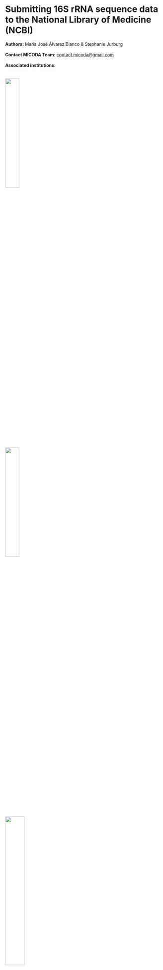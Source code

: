 # Submitting 16S rRNA sequence data to the National Library of Medicine (NCBI) 

**Authors:** María José Álvarez Blanco & Stephanie Jurburg
<br />
<br />
**Contact MICODA Team:** <contact.micoda@gmail.com>
<br />
<br />
**Associated institutions:**
<br />
<br />
<br />
<img src=".\First time upload images\logo MiCoDa empty.png" width=30% height=30%>
<br />
<br />
<img src=".\First time upload images\iDivLogo-short.png" width=30% height=30%>
<br />
<br />
<img src=".\First time upload images\ufz_logo.png" width=35% height=35%>
<br />
## Table of content

1. [Registering to NCBI](#registering)
2. [Accessing the Sequence Read Archive (SRA)](#accessingsra)
3. [Submitting data to SRA Submission Wizard](#submittingwizard)
	1. [Aspects to consider before submitting data](#aspects)
	2. [Submitting data](#steps)
		1. [Step 1. Submitter](#submitter)
		2. [Step 2. General Information](#general)
		3. [Step 3. Project (BioProject) information](#bioproject)
		4. [Step 4. BioSample type](#biotype)
		5. [Step 5. BioSample attributes](#bioattributes)
			1. [Possible Errors at this step](#errors1)
		6. [Step 6. SRA Metadata](#metadata)
			1. [Recommendations to avoid common errors when submitting SRA metadata](#avoiderrors)
			2. [Submitting in new BioSamples vs submitting to already existing ones](#newvs)
			3. [Explanation of the elements of a public display at a single SRA Sample](#elementssra)
		7. [Step 7. Files](#files)
			1. [Possible Errors or Warnings at this step] (#errors2)
		8. [Step 8. Review and Submit](#review)
4. [Accessing an unfinished submission](#unfinished)
5. [Processing of the submission](#processing)
	1. [The Project is being reviewed by NCBI’s staff](#reviewed)
	2. [The Project has been accepted](#accepted)
		1. [Public display and searchable elements of a BioSample](#publicbiosample)
		2. [Public display and searchable elements of a SRA Experiment](#publicsra)
6. [Changing a submission](#changing)
7. [Downloading data](#dowloading)
	1.[Downloading data corresponding to one accession number](#dowloadingone#)
	2.[Downloading data corresponding to several accession numbers](#dowloadingmore)

## Registering to NCBI <a name="registering"></a>

Follow the next steps:

1. [**Access NCBI's homepage**](https://www.ncbi.nlm.nih.gov/) and click ***Log in***.

<img src=".\First time upload images\home-login.png">

2. A menu with several lo Login options will be displayed. You can choose whichever you prefer for setting your account.

<img src=".\First time upload images\login-options.PNG">

## Accessing the Sequence Read Archive (SRA) <a name="accessingsra"></a>

For accessing the Sequence Read Archive (SRA) follow the next steps:

1. While being logged in, [**Access NCBI's homepage**](https://www.ncbi.nlm.nih.gov/). ***write 16S rRNA*** 

2. Click ***Submit***.

<img src=".\First time upload images\home-submit.png">

3. The main page of the Submission Portal will be displayed. For the occasion of the Datathon, ***write 16S rRNA*** in the search bar and ***click SRA***. This leads to the Sequence Read Archive, which specializing in managing data such 16S rRNA.

<img src=".\First time upload images\portal-submit.png">
 
4. A webpage with information on the Sequence Read Archive (SRA) will be displayed. Click ***Submit***.

<img src=".\First time upload images\sra-submit.png">

## Submitting data to SRA Submission Wizard] <a name="submittingwizard"></a>

### Aspects to consider before submitting data <a name="aspects"></a>

- If human data comes from a metagenomic study, donor consent is necessary.

- Each upload must be kept under 5 TB, if you have more, split the upload across multiple submissions.

- Submissions can be linked to the same BioProject to ensure all data are searchable with a single accession code.

- Every fastq file should be less than 100 GB in size. If compressed files are larger than 100 GB, please split them before submission.

### Submitting data <a name="steps"></a>

For every step, you will have to add information or files; whenever you want to save your progress, you must press ***Continue***. You can review or make changes to your previous steps during submission by clicking on the preceding tabs.  

At any point, after having saved your progress, you can leave NCBI and [continue the process of submission later](#unfinished). If, however, you click the ***Submit*** button at the [last step](#review), [making changes would follow other routes](#changing). 

You may get *Error* or *Warning* messages when saving your progress. Error messages describe the Error and suggest a solution that must be corrected before you can move to the next step of your submission. On the other hand, the Warning messages attempt to prevent you from making a possible mistake and do not block you from continuing your submission. 

#### Step 1. Submitter <a name="submitter"></a>

<img src=".\First time upload images\submitter.png" width=90% height=90%>

At this step, the submitting person will be asked for personal information at this step. At the fields signaled in the following picture we recommend using you institutional **e-mail** and writting the information of the **institution** you work for.

#### Step 2. General Information <a name="general"></a>

<img src=".\First time upload images\general-info.png" width=80% height=80%>

The **BioProject** represents the research project from which the sequence originated.The information supplied in the **Biosample** provides context to your experimental data. Every metagenome, time point, tissue type, or treatment type must has its Biosample; but biological and technical replicates are not unique BioSamples.

> For example, 23 000 unique 16S amplicons from a single seawater collection point would constitute one BioSample because they all share the same biological and physical properties.

The default **release date** is **Release immediately following processing**, but you can select a specific date for releasing your data. If you don’t know the exact data you can change it even after having finished the submission by clicking on the [***Manage tab*** at the Submission Portal](#changing).

A BioProject can share BioSamples with others BioProjects and BioSamples can belong to more than one BioProject. You would choose to have a BioSample in several BioProjects if, for example, the sequences were used to answer different research questions/goals which are described in separate BioProjects. You may also have a BioProject to which you already deposited data but want to deposite new BioSamples.

<img src=".\First time upload images\diagram.png" width=80% height=80%>

Depending on your answers at this step, the next steps would follow one of these pathways:

<img src=".\First time upload images\pathway-map.png" width=80% height=80%>

#### Step 3. Project (BioProject) information<a name="bioproject"></a>

<img src=".\First time upload images\bioproject-info.png" width=80% height=80%>

At the **Public description** provide information that best describes your research, which will become the description of your BioProject. If you have an **abstract** or research summary of your research project, you should add it here. Also, we recommend that at **URL** you add the DOI link to any publication of yours that is related to this data. 

#### Step 4. BioSample type<a name="biotype"></a>

In this step, you will select a **Package** that best fits the nature of your Biosample. According to your selected package the Submission Portal will supply you with a customized **attribute table** for the [next step](#bioattributes) that best describes the context of your BioSamples.

For the **Datathon**, please select the package ***MIMARKS Survey related***. At the displayed drop-down menu, select the sample type that better describes your sample.

<img src=".\First time upload images\biosample-type-section.png" width=70% height=70%>

#### Step 5. BioSample attributes <a name="bioattributes"></a>

At this step, you will provide contextual information about your BioSamples. 

<img src=".\First time upload images\biosample-attribute.png" width=80% height=80%>

For the **Datathon**, select ***Uploading a file using Excel format*** and use the custom Excel File we will provide called ***MIMARKS.survey.soil.5.0_Dathaton.xlsx***. Please read the instructions included in the excel carefully before filling in the values. Remember that you can only upload the tab-delimited text file version of the tab **MIMARKS.survey.soil.5.0**.

> Remember that, if for example, you have amplicon sequences from a single seawater collection point, that constitutes a single BioSample. In this example, at the **attribute table**, you would add the contextual information for the single BioSample.

The **sample_name** you give each Biosample in the attribute table will be again used at the **SRA metadata table** to link the specific sequences to the BioSample they come from. The sample name must be the same in both Excel files for them to be linked together.

##### Possible Errors at this step <a name="errors1"></a>

> ***Error: Multiple BioSamples cannot have identical attributes***

**Problem**

After filling out values for attributes provided in the template, your samples are not distinguishable by at least one or a combination of attributes.

**Solution**

Make sure the combined value of all attributes is unique for each Biological sample while taking into account that **sample name**, **sample title**, and **description** are not included in this check for uniqueness of the sample's attributes. If this problem arises because of biological replicates, please add a replicate column to the sheet and record the replicate numbers to differentiate them.

>***Error: Multiple BioSamples cannot have identical attributes***

**Problem**

In your current SRA submission, you have re-created samples that duplicate samples you already registered elsewhere, and the Submission Portal is preventing you from creating duplicates.

**Solution**

This would be the case if you had already deposited the BioSample under another BioProject. If you want to include an existing BioSample in the new BioProject, go back to the [General Info tab](#general) and select *Yes* to the question *Did you already register BioSamples for this data set?*. The SRA Submission Wizard will then skip the BioSample type and attributes steps.

At the [SRA metadata step](#metadata), and if you are using the **SRA_metadata_Datathon.xlsx**, you need to change the name of the first column from **sample_name** to **biosample_accession**. Then you can add the existing BioSample's accession numbers **(SAMN#)** to link the new sequence files to the already existing BioSamples; and to include them in the new BioProject. 

To find the accession numbers of Biosamples you already registered go to the [Submission Portal](#accessingsra) and follow the next steps: 

1. Click ***My submissions***.

<img src=".\First time upload images\portal-submissions.png">

2. Click at ***objects*** in the BioSample section of the Project. 

<img src=".\First time upload images\my-submissions.png">

#### Step 6. SRA Metadata<a name="metadata"></a>

The SRA metadata describes the technical aspects of each sequencing experiment: the sequencing libraries, preparation techniques, and the names of the data files. 

<img src=".\First time upload images\sra-metadata.png" width=80% height=80%>

For the **Datathon**, select ***Uploading a file using Excel format*** and use the custom Excel File called **SRA_metadata_Dathaton.xlsx**. Please read the instructions included in the excel carefully before filling in the values. You can only upload thetab-delimited text file version of the tab **SRA data**.

When submitting the project, the most descriptive information is captured at the level of the SRA **Experiment** for each separated sequence and is displayed in the public record. Here is an example to better understand the organization of the sequence data in excel:

> Six sequencing libraries were prepared from a single biological sample (the Biosample). Three were single-end libraries, and three were paired-end, although the paired-end libraries were sequenced using both paired and unidirectional sequencing. Two single-end libraries were treated using a targeted selection approach for some runs. Libraries were sequenced on two different instruments at three sequencing labs. There are 13 combinations of **library + sequencing strategy + layout + instrument model**. Each combination represents a unique **Experiment**.

##### Recommendations to avoid common errors when submitting SRA metadata <a name="avoiderrors"></a>

- Paired-end data files (forward/reverse) must be listed together in the same **Run** (in the case of the excel in the same row) for the two files to be correctly processed as paired-end. All data files listed in a **Run** will be merged into a single **sra archive file**. Therefore, files from different samples or experiments should not be grouped in the same **Run**.

- File name(s) for the **Experiments** shouldn’t contain any sensitive information, because they will appear publicly on the Google and AWS clouds.

- Avoid submitting duplicated files because the Portal does not accept this, and such files may be suppressed without warning.

##### Submitting in new BioSamples vs submitting to already existing ones <a name="newvs"></a>

When submitting new BioSamples, at the [BioSample attributes step](#bioattributes), a specific name for each Biosample was given on the **sample_name** column on the **MIMARKS.survey.soil.5.0_Dathaton.xlsx** file. At SRA Metadata step, on the **SRA_metadata_Dathaton.xlsx** excel file, the **sample_name** must match that given to the new BioSample, to correctly link the sequence data to the BioSample that describes their biophysical context.

If, on the other hand, you want to submit new sequences to already existing BioSamples, you have to change the first’s column name on the **SRA_metadata_Dathaton.xlsx** file from **sample_name** to **biosample_accession**. Then you can add the existing BioSample's accession numbers **(SAMN#)** to link the new sequence files to the already existing BioSamples; and to include them in the new BioProject. How to find the accession numbers of your BioSamples was explained at the [BioSample attributes step](#bioattributes).

##### Explanation of the elements of a public display at a single SRA Sample <a name="elementssra"></a>

<img src=".\First time upload images\experiment-display-long.png">

#### Step 7. Files <a name="files"></a>

In the step, you will upload the files listed in the **SRA Metadata excel file**. Files can be compressed using gzip or bzip2 and may be submitted in a tar archive, but archiving and/or compressing your files is not required. Uploading zip files is not permitted. If you are uploading a tar archive, list each file name, not the archive name.

<img src=".\First time upload images\uploading-files.png">

We recommend you use the ***Web browser upload via HTTP or Aspera Connect plugin*** option to upload the files, unless you have more than 10 GB of data or more than 300 files.

Also, we recommend you select ***Autofinish submission*** once the files have been successfully uploaded. Take into consideration that depending on the size and number of files, the uploading may take from several minutes to a few hours to get uploaded. 

Don’t forget to press ***Continue*** to save your progress. Otherwise you have to upload the files again.

##### Possible Errors or Warnings at this step <a name="errors2"></a>

> ***Warning: You uploaded one or more extra files that are not in your Metadata table***

**Problem**

You have uploaded files not listed in your SRA Metadata template. 

**Solution**

If you do not intend to include these files in your SRA submission, click ***Continue***. All files not included in the SRA Metadata will be ignored. If you intend to include these files in your SRA submission, return to the [SRA Metadata step](#metadata) and update their names.

> ***Error: Some files are missing. Upload missing files or fix metadata table***

**Problem**

The program does not find all files listed in the SRA Metadata table in your submission folder.

**Solution**

Upload files that are reported missing. Also, check that filenames listed in your metadata table, and make sure that the file extensions (.fq, .fastq, .sff, etc.) exactly match those of the files you want to upload. In the latter case, go back to the [SRA Metadata tab](#metadata), delete your metadata file and upload a new one with the correct filenames. Click ***Continue***. 

> ***Error: File <filename> is corrupted. Please re-upload the file...***

**Problem**

This Error occurs either because you have corrupt files on your side or the files became corrupted during transfer. 

**Solution**
	
Re-upload the files that were reported corrupt. For this, click the Fix button and follow the instructions. The filenames must be the same. Before re-uploading, please check the files for integrity on your side. If the gzip utility reported an error, please find and upload an uncorrupted version of this file before proceeding. If the file is OK, please re-upload it.
	
#### Step 8. Review and Submit <a name="review"></a>
	
At this step you get to review your submission's summary and make sure that everything is correct. You can still return to and change any step of your submission at this stage by clicking on the corresponding tabs at the top.
	
<img src=".\First time upload images\submission-finished.png">
	
Click ***Submit*** when you are sure everything is correct. After submitting, future changes to the BioProject are limited or can only be achieved by contacting NCBI's service desk.
	
If, on the other hand, you want to delete the whole submission click ***Delete submission***. This is the only opportunity you will get for deleting the submission without having to email NCBI’s service desk.
	
## Accessing an unfinished submission <a name="unfinished"></a>

Follow the next steps:

1. While being logged in, go to [**NCBI's homepage**](https://www.ncbi.nlm.nih.gov/).

2. Click ***Submit***

3. At the Submission Portal click on ***My submissions***.

<img src=".\First time upload images\portal-submissions.png" width=80% height=80%>

4. Find the submission with the ***Unfinished Status*** that has the title of the submission or the **submission ID (SUB#)** you are looking for.

<img src=".\First time upload images\unfinished-submission.png">

## Processing of the submission<a name="processing"></a>

### The Project is being reviewed by NCBI’s staff<a name="reviewed"></a>

Once submitted, your submission is queued for processing, and you will get feedback probably 24 hours after submitting it. Note that if you created a BioProject or/and a BioSample submissions within the SRA Wizard, you would receive feedback from these first.

If your submission was successfully registered, you will receive the following email. 

<img src=".\First time upload images\email-1.PNG">

The project number you have been given **(PRJ#)** will remain the same from now on, but it will not appear to other users until NCBI's staff has fully processed it. We kindly ask you to provide the project number for the **Dathaton's database**.

### The Project has been accepted<a name="accepted"></a>

After the submitted data has been processed, you will receive the following email.

<img src=".\First time upload images\email-2.PNG">

Once the Project has been accepted, when someone searches for your project, the following information will be displayed.

<img src=".\First time upload images\seach-prj.png">

#### Public display and searchable elements of a BioSample<a name="publicbiosample"></a>

<img src=".\First time upload images\biosample-public.png">

The **BioSample (SAMN#)** is the identifier of specific Biosamples.
Clicking on ***Retrieve all samples from this project*** allows you to see all the other BioSamples associated to the BioProject.

### Public display and searchable elements of a SRA Experiment<a name="publicsra"></a>

<img src=".\First time upload images\experiment-display-short.png">

The marked elements are:

- **Experiment (SRX#)**: identifier of instrument and library information of a specific sample (SRS#).

- **Study (SRP#)**: identifier of a study within a BioProject.

- **Sample (SRS#)**: identifier of a sample of sequence data.

- **Run (SRR#)**: identifier of the data file(s) derived from sequencing a library described by the associated Experiment.

## Changing a submission<a name="changing"></a>

Follow the next steps:

1. While being logged in, go to [**NCBI's homepage**](https://www.ncbi.nlm.nih.gov/).

2.  Click ***Submit***

3. At the Submission Portal click on ***Manage data***.

<img src=".\First time upload images\portal-manage.png" width=80% height=80%>

4. Select the **BioProject (PRJNA#)** you want to update. You can also filter it by BioSamples at the ***BioSample tab*** or by Experiments at the ***SRA tab***. With these other filtering options the data shown by the Data Manager actually can't be edited. 

<img src=".\First time upload images\click-manage-data.png" width=80% height=80%>

The BioProject’s managing page allows you to:
	
- ***Edit*** fields that were written during the submission.
	
- ***Add*** information that was not written during the submission.
	
-***Edit*** most fields of the SRA Metadata. You have to check the boxes for the Experiments you want to modify first.

<img src=".\First time upload images\manage-data.png" width=80% height=80%>

If you want to add more data to an existing BioProject or Biosample, [create a new SRA submission](#accessingsra) and enter the accession number of the BioProject **(PRJNA#)** or the Biosample **(SAMN#)** when asked. This will ensure that the new data is linked to the existing BioProject.

If you want to change the attributes or withdraw a BioProject or BioSample that has already been submitted and not necessarily accepted, you have to conact bioprojecthelp@ncbi.nlm.nih.gov or biosamplehelp@ncbi.nlm.nih.gov for assistance in updating your BioProject or BioSample submission respectively.

A Submission represents a discrete act of depositing data (a transaction). The submission has a temporary non-public ID as a **SUB#**. You cannot add more data to a completed submission. To update a submission, contact sra@ncbi.nlm.nih.gov.

After the **Run** is fully loaded, neither its files can be replaced, nor filenames can be changed. You will have to submit new files in a separate submission using [existing BioProject and BioSample accessions](#general) and request withdrawal of the **Run** containing the old files.

## Downloading data<a name="dowloading"></a>	
	
# Downloading data corresponding to one accession number<a name="dowloadingone"></a>

As we have seen, NCBI supports the inclusion of exhaustive metadata when uploading data. Unfortunatly, it's not so easy to download all the files of a BioSample or BioProject in one go, you would usually have to dowload the Experiments one by one. For this reason, for downloading all data corresponding to an specific accession number, we recommend using the portal from the European Bioinformatics Institute  as part of the European Molecular Biology Laboratory [**(EMBL-EBI)**](https://www.ebi.ac.uk/). For this you would have to follow the next steps:

1. Access [**EMBL-EBI's homepage**](https://www.ebi.ac.uk/)

2. Write the accession code of the BioProject, BioSample or SRA you are interested in, and click ***Search***.

<img src=".\First time upload images\european-portal-search.png">

3. Scroll down and select the entry corresponding to the accession number you were looking for.

4. A shortened version of the metadata will be shown, as well as the files belonging to this accession number. For accessing the file's download option, scroll to the right at the sections with the list of files.

<img src=".\First time upload images\dowload-ebi.png">

5. Click ***Download All*** if you want to dowload all the **Experiments (SRR)** under this accession number. If you want to dowload only specific Experiments, select the corresponding check-boxes and click ***Download selected files***

<img src=".\First time upload images\ebi-download-scroll.png">
	
# Downloading data corresponding to several accession numbers<a name="dowloadingmore"></a>

To download large amounts of SRA data we recommend you use the [**SRA Toolkit**](https://github.com/ncbi/sra-tools/wiki).



